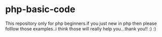 # php-basic-code
This repository only for php beginners.if you just new in php then please folllow those examples..i think those will really help you...thank you!! :) :) 
